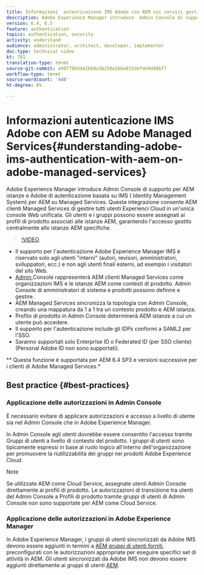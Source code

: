 ```yaml
---
title: Informazioni  autenticazione IMS Adobe con AEM sui servizi gestiti Adobe
description: Adobe Experience Manager introduce  Admin Console di supporto per AEM istanze e  Adobe di autenticazione basata su IMS ( Identity Management System) per AEM su Managed Services.   Questa integrazione consente AEM clienti Managed Services di gestire tutti  utenti Experienci Cloud in un'unica console Web unificata. Gli utenti e i gruppi possono essere assegnati ai profili di prodotto associati alle istanze AEM, garantendo l'accesso gestito centralmente alle istanze AEM specifiche.
version: 6.4, 6.5
feature: authentication
topics: authentication, security
activity: understand
audience: administrator, architect, developer, implementer
doc-type: technical video
kt: 781
translation-type: tm+mt
source-git-commit: e99779b5d42bb9a3b258e2bbe815defde9d40bf7
workflow-type: tm+mt
source-wordcount: '448'
ht-degree: 0%

---
```



# Informazioni  autenticazione IMS Adobe con AEM su Adobe Managed Services{#understanding-adobe-ims-authentication-with-aem-on-adobe-managed-services}

Adobe Experience Manager introduce  Admin Console di supporto per AEM istanze e  Adobe di autenticazione basata su IMS ( Identity Management System) per AEM su Managed Services.   Questa integrazione consente AEM clienti Managed Services di gestire tutti  utenti Experienci Cloud in un&#39;unica console Web unificata. Gli utenti e i gruppi possono essere assegnati ai profili di prodotto associati alle istanze AEM, garantendo l&#39;accesso gestito centralmente alle istanze AEM specifiche.

>[!VIDEO](https://video.tv.adobe.com/v/26170?quality=12&learn=on)

* Il supporto per l&#39;autenticazione Adobe Experience Manager IMS è riservato solo agli utenti &quot;interni&quot; (autori, revisori, amministratori, sviluppatori, ecc.) e non agli utenti finali esterni, ad esempio i visitatori del sito Web.
* [Admin ](https://adminconsole.adobe.com/) Console rappresenterà AEM clienti Managed Services come organizzazioni IMS e le istanze AEM come contesti di prodotto.  Admin Console di amministratori di sistema e prodotti possono definire e gestire.
* AEM Managed Services sincronizza la topologia con  Admin Console, creando una mappatura da 1 a 1 tra un contesto prodotto e AEM istanza.
* Profilo di prodotto in  Admin Console determinerà AEM istanze a cui un utente può accedere.
* Il supporto per l&#39;autenticazione include gli IDPs conformi a SAML2 per l&#39;SSO.
* Saranno supportati solo Enterprise ID o Federated ID (per SSO cliente) (Personal  Adobe ID non sono supportati).

** Questa funzione è supportata per AEM 6.4 SP3 e versioni successive per i clienti di Adobe Managed Services.*

## Best practice {#best-practices}

### Applicazione delle autorizzazioni in  Admin Console

È necessario evitare di applicare autorizzazioni e accesso a livello di utente sia nel  Admin Console che in Adobe Experience Manager.

In  Admin Console agli utenti dovrebbe essere consentito l&#39;accesso tramite Gruppi di utenti a livello di contesto del prodotto. I gruppi di utenti sono tipicamente espressi in base al ruolo logico all&#39;interno dell&#39;organizzazione per promuovere la riutilizzabilità dei gruppi nei prodotti Adobe Experience Cloud.

>[!NOTE]
>
> Se utilizzate AEM come Cloud Service, assegnate  utenti Admin Console direttamente ai profili di prodotto. Le autorizzazioni di transizione tra  utenti del Admin Console a Profili di prodotto tramite  gruppi di utenti di Admin Console non sono supportate per AEM come Cloud Service.

### Applicazione delle autorizzazioni in Adobe Experience Manager

In Adobe Experience Manager, i gruppi di utenti sincronizzati da  Adobe IMS devono essere aggiunti in termini a [AEM gruppi di utenti forniti](https://helpx.adobe.com/experience-manager/6-4/sites/administering/using/security.html), preconfigurati con le autorizzazioni appropriate per eseguire specifici set di attività in AEM. Gli utenti sincronizzati da  Adobe IMS non devono essere aggiunti direttamente ai gruppi di utenti [AEM](https://helpx.adobe.com/experience-manager/6-4/sites/administering/using/security.html).
